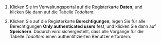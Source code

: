 

1. Klicken Sie im Verwaltungsportal auf die Registerkarte **Daten**, und klicken Sie dann auf die Tabelle _TodoItem_.

2. Klicken Sie auf die Registerkarte **Berechtigungen**, legen Sie für alle Berechtigungen **Only authenticated users** fest, und klicken Sie dann auf **Speichern**. Dadurch wird sichergestellt, dass alle Vorgänge für die Tabelle _TodoItem_ einen authentifizierten Benutzer erfordern.

<!--HONumber=54-->